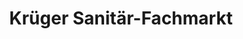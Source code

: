 ---
title: "Krüger Sanitär-Fachmarkt"
url: /starnberg/krueger-sanitaer-fachmarkt/
shop: Baustoffe
---